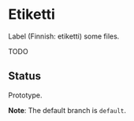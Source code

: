 # Etiketti

Label (Finnish: etiketti) some files.

TODO

## Status

Prototype.

**Note**: The default branch is `default`.
